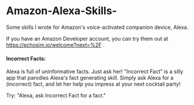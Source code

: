 # Amazon-Alexa-Skills-
Some skills I wrote for Amazon's voice-activated companion device, Alexa. 

If you have an Amazon Developer account, you can try them out at https://echosim.io/welcome?next=%2F .

#### Incorrect Facts: 

Alexa is full of uninformative facts. Just ask her! "Incorrect Fact" is a silly app that parodies Alexa's fact generating skill. Simply ask Alexa for a (incorrect) fact, and let her help you impress at your next cocktail party!

Try: "Alexa, ask Incorrect Fact for a fact."

